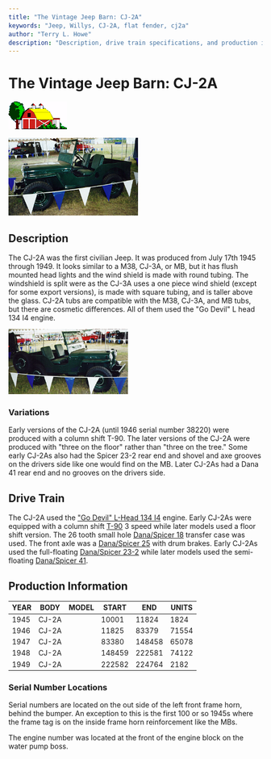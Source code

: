 ```yaml
---
title: "The Vintage Jeep Barn: CJ-2A"
keywords: "Jeep, Willys, CJ-2A, flat fender, cj2a"
author: "Terry L. Howe"
description: "Description, drive train specifications, and production information for the Willys Jeep CJ-2A"
---
```


# The Vintage Jeep Barn: CJ-2A

![barn](/images/barn.gif)

[![1948 CJ-2A drivers side](/images/cj2adt.jpg)](/images/cj2ad.jpg)

## Description

The CJ-2A was the first civilian Jeep. It was
produced from July 17th 1945 through 1949.
It looks similar to a M38, CJ-3A, or MB, but it has flush mounted
head lights and the wind shield is made with round tubing.  The
windshield is split were as the CJ-3A uses a one piece wind
shield (except for some export versions), is made with square tubing,
and is taller above the glass.  CJ-2A tubs are compatible with the M38,
CJ-3A, and MB tubs, but there are cosmetic differences.  All of them
used the "Go Devil" L head 134 I4 engine.

[![1948 CJ-2A passenger side](/images/cj2apt.jpg)](/images/cj2ap.jpg)

### Variations

Early versions of the CJ-2A (until 1946 serial number 38220) were
produced with a column shift T-90.  The later versions of the CJ-2A
were produced with "three on the floor" rather than "three on the
tree."  Some early CJ-2As also had the Spicer 23-2 rear end and shovel
and axe grooves on the drivers side like one would find on the MB.
Later CJ-2As had a Dana 41 rear end and no grooves on the drivers side.

## Drive Train

The CJ-2A used the
["Go Devil" L-Head 134 I4](/engine/godevil134.html)
engine.
Early CJ-2As were equipped with a column shift
[T-90](/trans/t90.html) 3 speed while later models
used a floor shift version.  The 26 tooth small hole
[Dana/Spicer 18](/xfer/d18.html) transfer case was used.
The front axle was a
[Dana/Spicer 25](/axle/d25.html) with drum brakes.
Early CJ-2As used the full-floating
[Dana/Spicer 23-2](/axle/s23.html)
while later models used the semi-floating
[Dana/Spicer 41](/axle/d41.html).

## Production Information

| YEAR | BODY | MODEL | START | END | UNITS |
| --- | --- | --- | --- | --- | --- |
| 1945 | CJ-2A |  | 10001 | 11824 | 1824 |
| 1946 | CJ-2A |  | 11825 | 83379 | 71554 |
| 1947 | CJ-2A |  | 83380 | 148458 | 65078 |
| 1948 | CJ-2A |  | 148459 | 222581 | 74122 |
| 1949 | CJ-2A |  | 222582 | 224764 | 2182 |

### Serial Number Locations

Serial numbers are located on the out side of the left front frame
horn, behind the bumper.  An exception to this is the first 100 or so
1945s where the frame tag is on the inside frame horn reinforcement
like the MBs.

The engine number was located at the front of the
engine block on the water pump boss.